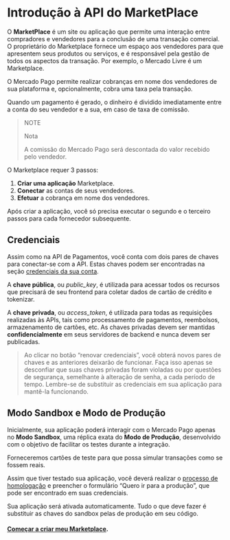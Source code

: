 # Introdução à API do MarketPlace

O **MarketPlace** é um site ou aplicação que permite uma interação entre compradores e vendedores para a conclusão de uma transação comercial. O proprietário do Marketplace fornece um espaço aos vendedores para que apresentem seus produtos ou serviços, e é responsável pela gestão de todos os aspectos da transação. Por exemplo, o Mercado Livre é um Marketplace.

O Mercado Pago permite realizar cobranças em nome dos vendedores de sua plataforma e, opcionalmente, cobra uma taxa pela transação.

Quando um pagamento é gerado, o dinheiro é dividido imediatamente entre a conta do seu vendedor e a sua, em caso de taxa de comissão.


> NOTE
>
> Nota
>
> A comissão do Mercado Pago será descontada do valor recebido pelo vendedor.

O Marketplace requer 3 passos:

1. **Criar uma aplicação** Marketplace.
2. **Conectar** as contas de seus vendedores.
3. **Efetuar** a cobrança em nome dos vendedores.

Após criar a aplicação, você só precisa executar o segundo e o terceiro passos para cada fornecedor subsequente.

## Credenciais

Assim como na API de Pagamentos, você conta com dois pares de chaves para conectar-se com a API. Estas chaves podem ser encontradas na seção [credenciais da sua conta](https://www.mercadopago.com/mlb/account/credentials).

A **chave pública**, ou *public_key*, é utilizada para acessar todos os recursos que precisará de seu frontend para coletar dados de cartão de crédito e tokenizar.

A **chave privada**, ou *access_token*, é utilizada para todas as requisições realizadas às APIs, tais como processamento de pagamentos, reembolsos, armazenamento de cartões, etc. As chaves privadas devem ser mantidas **confidencialmente** em seus servidores de backend e nunca devem ser publicadas.

> Ao clicar no botão “renovar credenciais”, você obterá novos pares de chaves e as anteriores deixarão de funcionar. Faça isso apenas se desconfiar que suas chaves privadas foram violadas ou por questões de segurança, semelhante à alteração de senha, a cada período de tempo. Lembre-se de substituir as credenciais em sua aplicação para mantê-la funcionando.

## Modo Sandbox e Modo de Produção

Inicialmente, sua aplicação poderá interagir com o Mercado Pago apenas no **Modo Sandbox**, uma réplica exata do **Modo de Produção**, desenvolvido com o objetivo de facilitar os testes durante a integração.

Forneceremos cartões de teste para que possa simular transações como se fossem reais.

Assim que tiver testado sua aplicação, você deverá realizar o [processo de homologação](/guides/marketplace/api/goto-production.pt.md) e preencher o formulário “Quero ir para a produção”, que pode ser encontrado em suas credenciais.

Sua aplicação será ativada automaticamente. Tudo o que deve fazer é substituir as chaves do sandbox pelas de produção em seu código.

#### [Começar a criar meu Marketplace](/guides/marketplace/api/create-marketplace.pt.md).
